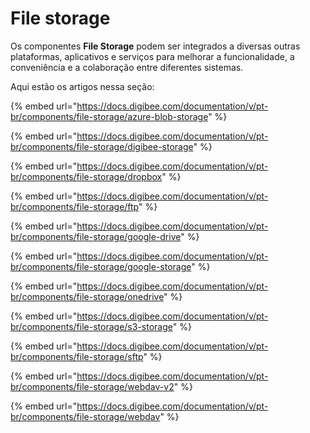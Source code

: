 # File storage

Os componentes **File Storage** podem ser integrados a diversas outras plataformas, aplicativos e serviços para melhorar a funcionalidade, a conveniência e a colaboração entre diferentes sistemas.

Aqui estão os artigos nessa seção:

{% embed url="https://docs.digibee.com/documentation/v/pt-br/components/file-storage/azure-blob-storage" %}

{% embed url="https://docs.digibee.com/documentation/v/pt-br/components/file-storage/digibee-storage" %}

{% embed url="https://docs.digibee.com/documentation/v/pt-br/components/file-storage/dropbox" %}

{% embed url="https://docs.digibee.com/documentation/v/pt-br/components/file-storage/ftp" %}

{% embed url="https://docs.digibee.com/documentation/v/pt-br/components/file-storage/google-drive" %}

{% embed url="https://docs.digibee.com/documentation/v/pt-br/components/file-storage/google-storage" %}

{% embed url="https://docs.digibee.com/documentation/v/pt-br/components/file-storage/onedrive" %}

{% embed url="https://docs.digibee.com/documentation/v/pt-br/components/file-storage/s3-storage" %}

{% embed url="https://docs.digibee.com/documentation/v/pt-br/components/file-storage/sftp" %}

{% embed url="https://docs.digibee.com/documentation/v/pt-br/components/file-storage/webdav-v2" %}

{% embed url="https://docs.digibee.com/documentation/v/pt-br/components/file-storage/webdav" %}
